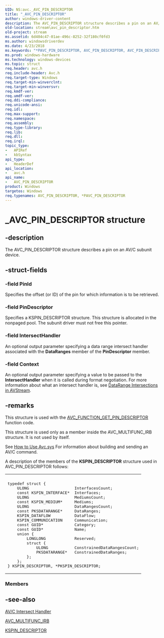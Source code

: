 ```yaml
---
UID: NS:avc._AVC_PIN_DESCRIPTOR
title: "_AVC_PIN_DESCRIPTOR"
author: windows-driver-content
description: The AVC_PIN_DESCRIPTOR structure describes a pin on an AV/C subunit device.
old-location: stream\avc_pin_descriptor.htm
old-project: stream
ms.assetid: 6d404c47-01ae-496c-8252-32f180cf0fd3
ms.author: windowsdriverdev
ms.date: 4/23/2018
ms.keywords: "*PAVC_PIN_DESCRIPTOR, AVC_PIN_DESCRIPTOR, AVC_PIN_DESCRIPTOR structure [Streaming Media Devices], PAVC_PIN_DESCRIPTOR, PAVC_PIN_DESCRIPTOR structure pointer [Streaming Media Devices], _AVC_PIN_DESCRIPTOR, avc/AVC_PIN_DESCRIPTOR, avc/PAVC_PIN_DESCRIPTOR, avcref_4207f0d3-ba1e-47ae-abdd-4eebccf094b9.xml, stream.avc_pin_descriptor"
ms.prod: windows-hardware
ms.technology: windows-devices
ms.topic: struct
req.header: avc.h
req.include-header: Avc.h
req.target-type: Windows
req.target-min-winverclnt: 
req.target-min-winversvr: 
req.kmdf-ver: 
req.umdf-ver: 
req.ddi-compliance: 
req.unicode-ansi: 
req.idl: 
req.max-support: 
req.namespace: 
req.assembly: 
req.type-library: 
req.lib: 
req.dll: 
req.irql: 
topic_type:
-	APIRef
-	kbSyntax
api_type:
-	HeaderDef
api_location:
-	avc.h
api_name:
-	AVC_PIN_DESCRIPTOR
product: Windows
targetos: Windows
req.typenames: AVC_PIN_DESCRIPTOR, *PAVC_PIN_DESCRIPTOR
---
```


# _AVC_PIN_DESCRIPTOR structure


## -description


The AVC_PIN_DESCRIPTOR structure describes a pin on an AV/C subunit device.


## -struct-fields




### -field PinId

Specifies the offset (or ID) of the pin for which information is to be retrieved.


### -field PinDescriptor

Specifies a KSPIN_DESCRIPTOR structure. This structure is allocated in the nonpaged pool. The subunit driver must not free this pointer.


### -field IntersectHandler

An optional output parameter specifying a data range intersect handler associated with the <b>DataRanges</b> member of the <b>PinDescriptor</b> member.


### -field Context

An optional output parameter specifying a value to be passed to the <b>IntersectHandler</b> when it is called during format negotiation. For more information about what an intersect handler is, see <a href="https://msdn.microsoft.com/44281574-8258-47a3-857d-fd44bb949f17">DataRange Intersections in AVStream</a>.


## -remarks



This structure is used with the <a href="https://msdn.microsoft.com/library/windows/hardware/ff554160">AVC_FUNCTION_GET_PIN_DESCRIPTOR</a> function code.

This structure is used only as a member inside the AVC_MULTIFUNC_IRB structure. It is not used by itself.

See <a href="https://msdn.microsoft.com/3b4ec139-ff01-40bd-8e29-92f554180585">How to Use Avc.sys</a> For information about building and sending an AV/C command.

A description of the members of the <b>KSPIN_DESCRIPTOR</b> structure used in AVC_PIN_DESCRIPTOR follows:

<div class="code"><span codelanguage=""><table>
<tr>
<th></th>
</tr>
<tr>
<td>
<pre>typedef struct {
    ULONG                   InterfacesCount;
    const KSPIN_INTERFACE*  Interfaces;
    ULONG                   MediumsCount;
    const KSPIN_MEDIUM*     Mediums;
    ULONG                   DataRangesCount;
    const PKSDATARANGE*     DataRanges;
    KSPIN_DATAFLOW          DataFlow;
    KSPIN_COMMUNICATION     Communication;
    const GUID*             Category;
    const GUID*             Name;
    union {
        LONGLONG            Reserved;
        struct {
            ULONG           ConstrainedDataRangesCount;
            PKSDATARANGE*   ConstrainedDataRanges;
        };
    };
} KSPIN_DESCRIPTOR, *PKSPIN_DESCRIPTOR;</pre>
</td>
</tr>
</table></span></div>
<h3><a id="Members"></a><a id="members"></a><a id="MEMBERS"></a>Members</h3>





## -see-also




<a href="https://msdn.microsoft.com/library/windows/hardware/ff556379">AV/C Intersect Handler</a>



<a href="https://msdn.microsoft.com/library/windows/hardware/ff554177">AVC_MULTIFUNC_IRB</a>



<a href="https://msdn.microsoft.com/library/windows/hardware/ff563533">KSPIN_DESCRIPTOR</a>
 

 

